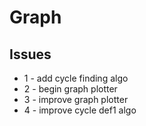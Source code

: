 
# Graph

## Issues

 * 1 - add cycle finding algo
 * 2 - begin graph plotter
 * 3 - improve graph plotter
 * 4 - improve cycle def1 algo

